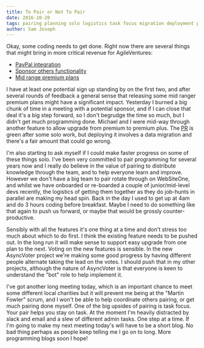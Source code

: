 ```yaml
---
title: To Pair or Not To Pair
date: 2016-10-20
tags: pairing planning solo logistics task focus migration deployment premium voting
author: Sam Joseph
---
```


Okay, some coding needs to get done.  Right now there are several things that might bring in more critical revenue for AgileVentures:

* [PayPal integration](https://github.com/AgileVentures/WebsiteOne/issues/1342)
* [Sponsor others functionality](https://github.com/AgileVentures/WebsiteOne/issues/1344)
* [Mid range premium plans](https://github.com/AgileVentures/WebsiteOne/issues/1343)

I have at least one potential sign up standing by on the first two, and after several rounds of feedback a general sense that releasing some mid ranger premium plans might have a significant impact.  Yesterday I burned a big chunk of time in a meeting with a potential sponsor, and if I can close that deal it's a big step forward, so I don't begrudge the time so much, but I didn't get much programming done.  Michael and I were mid-way through another feature to allow upgrade from premium to premium plus.  The [PR](https://github.com/AgileVentures/WebsiteOne/pull/1323) is green after some solo work, but deploying it involves a data migration and there's a fair amount that could go wrong.

I'm also starting to ask myself if I could make faster progress on some of these things solo.  I've been very committed to pair programming for several years now and I really do believe in the value of pairing to distribute knowledge through the team, and to help everyone learn and improve.  However we don't have a big team to pair rotate through on WebSiteOne, and whilst we have onboarded or re-boarded a couple of junior/mid-level devs recently, the logistics of getting them together as they do job-hunts in parallel are making my head spin.  Back in the day I used to get up at 4am and do 3 hours coding before breakfast.  Maybe I need to do something like that again to push us forward, or maybe that would be grossly counter-productive.

Sensibly with all the features it's one thing at a time and don't stress too much about which to do first.  I think the existing feature needs to be pushed out.  In the long run it will make sense to support easy upgrade from one plan to the next.  Voting on the new features is sensible.  In the new AsyncVoter project we're making some good progress by having different people alternate taking the lead on the votes. I should push that in my other projects, although the nature of AsyncVoter is that everyone is keen to understand the "bot" role to help implement it.

I've got another long meeting today, which is an important chance to meet some different local charities but it will prevent me being at the "Martin Fowler" scrum, and I won't be able to help coordinate others pairing, or get much pairing done myself.  One of the big upsides of pairing is task focus.  Your pair helps you stay on task.  At the moment I'm heavily distracted by slack and email and a slew of different admin tasks.  One step at a time.  If I'm going to make my next meeting today's will have to be a short blog.  No bad thing perhaps as people keep telling me I go on to long.  More programming blogs soon I hope!
